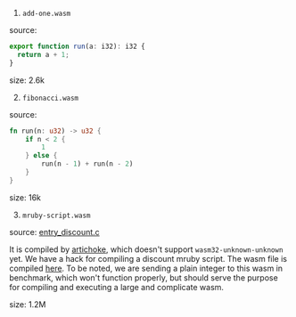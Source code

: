 1. `add-one.wasm`

source:

```js
export function run(a: i32): i32 {
  return a + 1;
}
```

size: 2.6k


2. `fibonacci.wasm`

source:

```rust
fn run(n: u32) -> u32 {
    if n < 2 {
        1
    } else {
        run(n - 1) + run(n - 2)
    }
}
```

size: 16k

3. `mruby-script.wasm`

source:
[entry_discount.c](https://github.com/ifyouseewendy/artichoke/blob/master/mruby-sys/vendor/mruby-bc7c5d3/entry_discount.c)

It is compiled by
[artichoke](https://github.com/artichoke/artichoke), which doesn't support
`wasm32-unknown-unknown` yet. We have a hack for compiling a discount mruby
script. The wasm file is compiled
[here](https://github.com/ifyouseewendy/artichoke/tree/master/mruby-sys/vendor/mruby-bc7c5d3).
To be noted, we are sending a plain integer to this wasm in benchmark,
which won't function properly, but should serve the purpose for compiling and
executing a large and complicate wasm.

size: 1.2M

